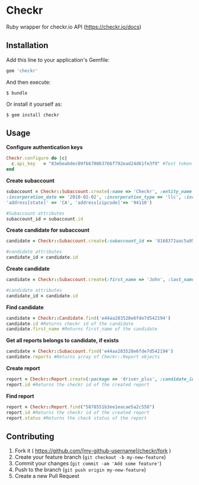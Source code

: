 # Checkr

Ruby wrapper for checkr.io API (https://checkr.io/docs)

## Installation

Add this line to your application's Gemfile:

```ruby
gem 'checkr'
```

And then execute:

    $ bundle

Or install it yourself as:

    $ gem install checkr

## Usage

**Configure authentication keys**

  ```Ruby
  Checkr.configure do |c|
    c.api_key   = "83ebeabdec09f6670863766f792ead24d61fe3f9" #Test token from checkr api document
  end
  ```
  
**Create subaccount**

  ```Ruby
  subaccount = Checkr::Subaccount.create(:name => 'Checkr', :entity_name => 'My Company', :tax_id => 'XXXXX', :representative_title => 'CEO', :representative_name => 'John Smith', :representative_email => 'john.smith@company.org', :phone => '3101111111',
:incorporation_date => '2010-02-02', :incorporation_type => 'llc', :incorporation_state => 'DE', 'address[street]' => '3230 3rd street', 'address[city]' => 'San Francisco', 
 'address[state]' => 'CA', 'address[zipcode]'=> '94110')
 
  #Subaccount attributes
  subaccount_id = subaccount.id 
  ```

**Create candidate for subaccount**

  ```Ruby
  candidate = Checkr::Subaccount.create(:subaccount_id => '8168372aac5a952b90eb9acb', :first_name => 'John', :last_name => 'Smith', :dob => '1970-01-22', :ssn => '111-11-2000', :phone => '5555555555', :email => 'john@smith.org')
 
  #candidate attributes
  candidate_id = candidate.id 
  ```

**Create candidate**

  ```Ruby
  candidate = Checkr::Subaccount.create(:first_name => 'John', :last_name => 'Smith', :dob => '1970-01-22', :ssn => '111-11-2000', :phone => '5555555555', :email => 'john@smith.org')
 
  #candidate attributes
  candidate_id = candidate.id 
  ```    
 
**Find candidate**

  ```Ruby
  candidate = Checkr::Candidate.find('e44aa283528e6fde7d542194')
  candidate.id #Returns checkr id of the candidate
  candidate.first_name #Returns first_name of the candidate
  ```

**Get all reports belongs to candidate, if exists**

  ```Ruby
  candidate = Checkr::Subaccount.find('e44aa283528e6fde7d542194')
  candidate.reports #Returns array of Checkr::Report objects
  ```
**Create report**

  ```Ruby
  report = Checkr::Report.create(:package => 'driver_plus', :candidate_id => 'e44aa283528e6fde7d542194')
  report.id #Returns the checkr id of the created report
  ```

**Find report**

  ```Ruby
  report = Checkr::Report.find("5878551b3ee1eacae5a2c558")
  report.id #Returns the checkr id of the created report
  report.status #Returns the check status of the report
  ```
## Contributing

1. Fork it ( https://github.com/[my-github-username]/checkr/fork )
2. Create your feature branch (`git checkout -b my-new-feature`)
3. Commit your changes (`git commit -am 'Add some feature'`)
4. Push to the branch (`git push origin my-new-feature`)
5. Create a new Pull Request
